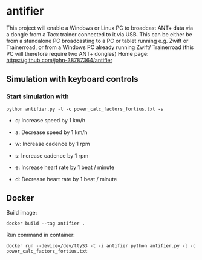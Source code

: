 # antifier
This project will enable a Windows or Linux PC to broadcast ANT+ data via a dongle from a Tacx trainer connected to it via USB. This can be either be from a standalone PC broadcasting to a PC or tablet running e.g. Zwift or Trainerroad, or from a Windows PC already running Zwift/ Trainerroad (this PC will therefore require two ANT+ dongles) 
Home page: https://github.com/john-38787364/antifier

## Simulation with keyboard controls

### Start simulation with

`python antifier.py -l -c power_calc_factors_fortius.txt -s`

* q: Increase speed by 1 km/h
* a: Decrease speed by 1 km/h


* w: Increase cadence by 1 rpm
* s: Increase cadence by 1 rpm


* e: Increase heart rate by 1 beat / minute
* d: Decrease heart rate by 1 beat / minute

## Docker

Build image:

`docker build --tag antifier .`

Run command in container:

`docker run --device=/dev/ttyS3 -t -i antifier python antifier.py -l -c power_calc_factors_fortius.txt`
